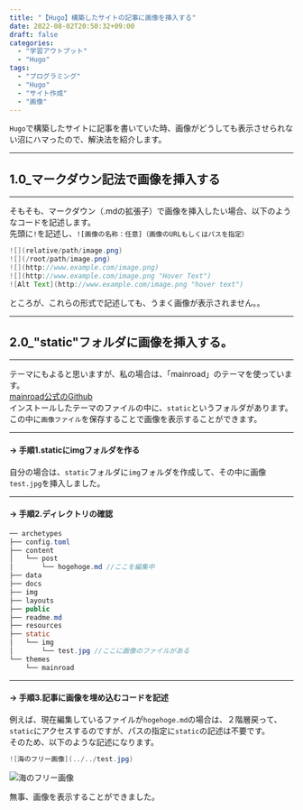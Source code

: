 ```yaml
---
title: "【Hugo】構築したサイトの記事に画像を挿入する"
date: 2022-08-02T20:50:32+09:00
draft: false
categories:
  - "学習アウトプット"
  - "Hugo"
tags:
  - "プログラミング"
  - "Hugo"
  - "サイト作成"
  - "画像"
---
```


``Hugo``で構築したサイトに記事を書いていた時、画像がどうしても表示させられない沼にハマったので、解決法を紹介します。  

<!--more-->

***
## 1.0_マークダウン記法で画像を挿入する
***
そもそも、マークダウン（.mdの拡張子）で画像を挿入したい場合、以下のようなコードを記述します。  
先頭に``!``を記述し、``![画像の名称：任意]（画像のURLもしくはパスを指定）``

```java Hello.java {.light .line-number .copy}
![](relative/path/image.png)
![](/root/path/image.png)
![](http://www.example.com/image.png)
![](http://www.example.com/image.png "Hover Text")
![Alt Text](http://www.example.com/image.png "hover text")
```
ところが、これらの形式で記述しても、うまく画像が表示されません。。

***
## 2.0_"static"フォルダに画像を挿入する。
***
テーマにもよると思いますが、私の場合は、「mainroad」のテーマを使っています。  
[mainroad公式のGithub](https://github.com/Vimux/Mainroad)  
インストールしたテーマのファイルの中に、``static``というフォルダがあります。  
この中に``画像ファイル``を保存することで画像を表示することができます。  

***
#### -> 手順1.staticにimgフォルダを作る  
自分の場合は、``static``フォルダに``img``フォルダを作成して、その中に画像``test.jpg``を挿入しました。  

***
#### -> 手順2.ディレクトリの確認  
```java Hello.java {.light .line-number .copy}
── archetypes
├── config.toml
├── content
│   └── post
│       └── hogehoge.md //ここを編集中
├── data
├── docs
├── img
├── layouts
├── public
├── readme.md
├── resources
├── static
│   └── img
│       └── test.jpg //ここに画像のファイルがある
└── themes
    └── mainroad

```  

***
#### -> 手順3.記事に画像を埋め込むコードを記述  

例えば、現在編集しているファイルが``hogehoge.md``の場合は、２階層戻って、``static``にアクセスするのですが、パスの指定に``static``の記述は不要です。  
そのため、以下のような記述になります。
```java Hello.java {.light .line-number .copy}
![海のフリー画像](../../test.jpg)
```
![海のフリー画像](../../img/test.jpg)  

無事、画像を表示することができました。
